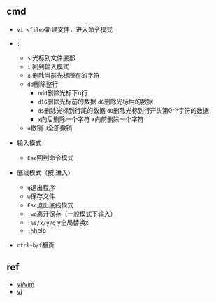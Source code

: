 ## cmd
+ `vi <file>`新建文件，进入命令模式

+ `:`
    - `$` 光标到文件底部
    - `i` 回到输入模式
    - `x` 删除当前光标所在的字符
    - `dd`删除整行
        + `ndd`删除光标下n行
        + `d1G`删除光标前的数据 `dG`删除光标后的数据
        + `d$`删除光标到行尾的数据 `d0`删除光标到行开头第0个字符的数据
        + `x`向后删除一个字符 `X`向前删除一个字符
    - `u`撤销 `U`全部撤销

+ 输入模式
    - `Esc`回到命令模式

+ 底线模式（按:进入）
    - `q`退出程序
    - `w`保存文件
    - `Esc`退出底线模式
    - `:wq`离开保存（一般模式下输入）
    - `:%s/x/y/g` y全局替换x
    - `:h`help

+ `ctrl+b/f`翻页

## ref
+ [vi/vim](https://www.runoob.com/linux/linux-vim.html)
+ [vi](http://c.biancheng.net/view/558.html)